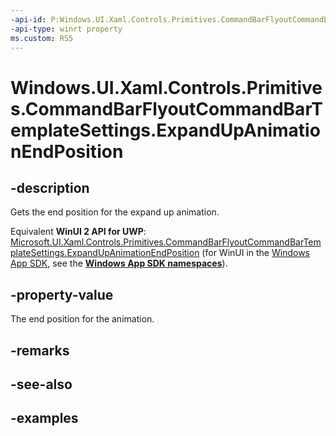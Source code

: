 ```yaml
---
-api-id: P:Windows.UI.Xaml.Controls.Primitives.CommandBarFlyoutCommandBarTemplateSettings.ExpandUpAnimationEndPosition
-api-type: winrt property
ms.custom: RS5
---
```


<!-- Property syntax.
public double ExpandUpAnimationEndPosition { get; }
-->

# Windows.UI.Xaml.Controls.Primitives.CommandBarFlyoutCommandBarTemplateSettings.ExpandUpAnimationEndPosition

## -description

Gets the end position for the expand up animation.

Equivalent **WinUI 2 API for UWP**: [Microsoft.UI.Xaml.Controls.Primitives.CommandBarFlyoutCommandBarTemplateSettings.ExpandUpAnimationEndPosition](/windows/winui/api/microsoft.ui.xaml.controls.primitives.commandbarflyoutcommandbartemplatesettings.expandupanimationendposition) (for WinUI in the [Windows App SDK](/windows/apps/windows-app-sdk/), see the **[Windows App SDK namespaces](/windows/windows-app-sdk/api/winrt/)**).

## -property-value

The end position for the animation.

## -remarks

## -see-also

## -examples

